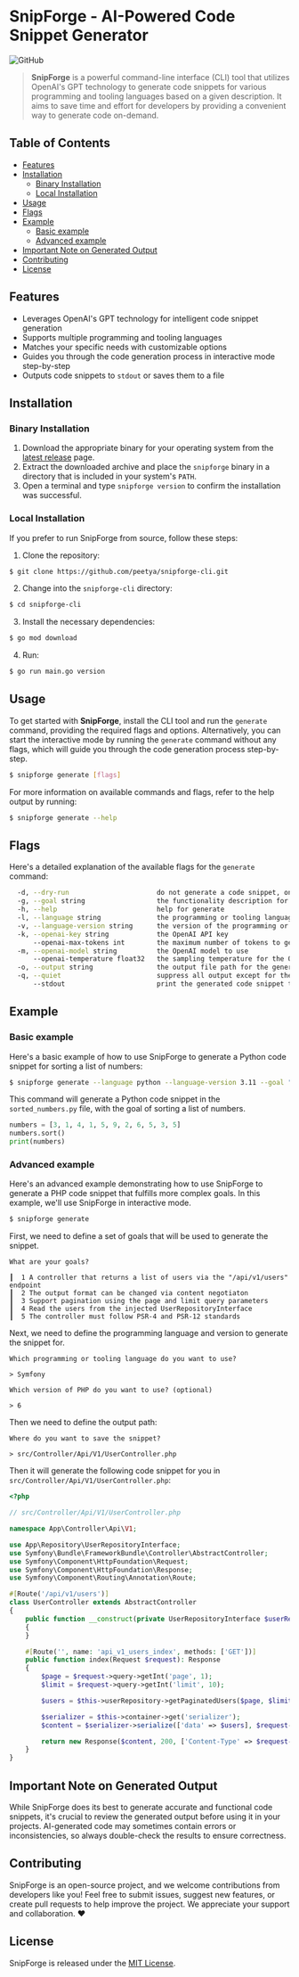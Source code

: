 # SnipForge - AI-Powered Code Snippet Generator

![GitHub](https://img.shields.io/github/license/peetya/snipforge-cli)

> **SnipForge** is a powerful command-line interface (CLI) tool that utilizes OpenAI's GPT technology to generate code 
> snippets for various programming and tooling languages based on a given description. It aims to save time and effort 
> for developers by providing a convenient way to generate code on-demand.


## Table of Contents

- [Features](#features)
- [Installation](#installation)
  - [Binary Installation](#binary-installation)
  - [Local Installation](#local-installation)
- [Usage](#usage)
- [Flags](#flags)
- [Example](#example)
  - [Basic example](#basic-example)
  - [Advanced example](#advanced-example)
- [Important Note on Generated Output](#important-note-on-generated-output)
- [Contributing](#contributing)
- [License](#license)

## Features

- Leverages OpenAI's GPT technology for intelligent code snippet generation
- Supports multiple programming and tooling languages
- Matches your specific needs with customizable options
- Guides you through the code generation process in interactive mode step-by-step 
- Outputs code snippets to `stdout` or saves them to a file

## Installation

### Binary Installation

1. Download the appropriate binary for your operating system from the [latest release](https://github.com/peetya/snipforge-cli/releases/latest) page.
2. Extract the downloaded archive and place the `snipforge` binary in a directory that is included in your system's `PATH`.
3. Open a terminal and type `snipforge version` to confirm the installation was successful.

### Local Installation

If you prefer to run SnipForge from source, follow these steps:

1. Clone the repository:
```bash
$ git clone https://github.com/peetya/snipforge-cli.git
```

2. Change into the `snipforge-cli` directory:
```bash
$ cd snipforge-cli
```

3. Install the necessary dependencies:
```bash
$ go mod download
```

4. Run:
```bash
$ go run main.go version
```

## Usage

To get started with **SnipForge**, install the CLI tool and run the `generate` command, providing the required flags and 
options. Alternatively, you can start the interactive mode by running the `generate` command without any flags, which 
will guide you through the code generation process step-by-step.

```bash
$ snipforge generate [flags]
```

For more information on available commands and flags, refer to the help output by running:

```bash
$ snipforge generate --help
```

## Flags

Here's a detailed explanation of the available flags for the `generate` command:

```bash
  -d, --dry-run                      do not generate a code snippet, only print the generated description
  -g, --goal string                  the functionality description for the code snippet
  -h, --help                         help for generate
  -l, --language string              the programming or tooling language to generate code in (e.g. PHP, Golang, etc...)
  -v, --language-version string      the version of the programming or tooling language to generate code for (if applicable)
  -k, --openai-key string            the OpenAI API key
      --openai-max-tokens int        the maximum number of tokens to generate
  -m, --openai-model string          the OpenAI model to use
      --openai-temperature float32   the sampling temperature for the OpenAI model (between 0.0 and 2.0)
  -o, --output string                the output file path for the generated code snippet
  -q, --quiet                        suppress all output except for the generated code snippet
      --stdout                       print the generated code snippet to isStdout instead of saving to a file

```

## Example

### Basic example

Here's a basic example of how to use SnipForge to generate a Python code snippet for sorting a list of numbers:

```bash
$ snipforge generate --language python --language-version 3.11 --goal "sort a list of numbers" --output sorted_numbers.py
```

This command will generate a Python code snippet in the `sorted_numbers.py` file, with the goal of sorting a list of 
numbers.

```python
numbers = [3, 1, 4, 1, 5, 9, 2, 6, 5, 3, 5]
numbers.sort()
print(numbers)
```

### Advanced example

Here's an advanced example demonstrating how to use SnipForge to generate a PHP code snippet that fulfills more complex 
goals. In this example, we'll use SnipForge in interactive mode.

```bash
$ snipforge generate
```

First, we need to define a set of goals that will be used to generate the snippet.

```
What are your goals?

┃  1 A controller that returns a list of users via the "/api/v1/users" endpoint                     
┃  2 The output format can be changed via content negotiaton                                        
┃  3 Support pagination using the page and limit query parameters                                   
┃  4 Read the users from the injected UserRepositoryInterface                                       
┃  5 The controller must follow PSR-4 and PSR-12 standards                                          

```

Next, we need to define the programming language and version to generate the snippet for.

```
Which programming or tooling language do you want to use?

> Symfony 
```

```
Which version of PHP do you want to use? (optional)

> 6 
```

Then we need to define the output path:

```
Where do you want to save the snippet? 

> src/Controller/Api/V1/UserController.php 

```

Then it will generate the following code snippet for you in `src/Controller/Api/V1/UserController.php`:

```php
<?php

// src/Controller/Api/V1/UserController.php

namespace App\Controller\Api\V1;

use App\Repository\UserRepositoryInterface;
use Symfony\Bundle\FrameworkBundle\Controller\AbstractController;
use Symfony\Component\HttpFoundation\Request;
use Symfony\Component\HttpFoundation\Response;
use Symfony\Component\Routing\Annotation\Route;

#[Route('/api/v1/users')]
class UserController extends AbstractController
{
    public function __construct(private UserRepositoryInterface $userRepository)
    {
    }

    #[Route('', name: 'api_v1_users_index', methods: ['GET'])]
    public function index(Request $request): Response
    {
        $page = $request->query->getInt('page', 1);
        $limit = $request->query->getInt('limit', 10);

        $users = $this->userRepository->getPaginatedUsers($page, $limit);

        $serializer = $this->container->get('serializer');
        $content = $serializer->serialize(['data' => $users], $request->getPreferredFormat(), ['groups' => ['user']]

        return new Response($content, 200, ['Content-Type' => $request->getMimeType($request->getPreferredFormat())]);
    }
}
```

## Important Note on Generated Output

While SnipForge does its best to generate accurate and functional code snippets, it's crucial to review the generated 
output before using it in your projects. AI-generated code may sometimes contain errors or inconsistencies, so always 
double-check the results to ensure correctness.

## Contributing

SnipForge is an open-source project, and we welcome contributions from developers like you! Feel free to submit issues, 
suggest new features, or create pull requests to help improve the project. We appreciate your support and collaboration. 
:heart:

## License

SnipForge is released under the [MIT License](LICENSE).
